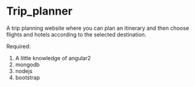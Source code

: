 # Trip_planner
A trip planning website where you can plan an itinerary and then choose flights and hotels according to the selected destination.

Required:
1. A little knowledge of angular2
2. mongodb
3. nodejs
4. bootstrap
